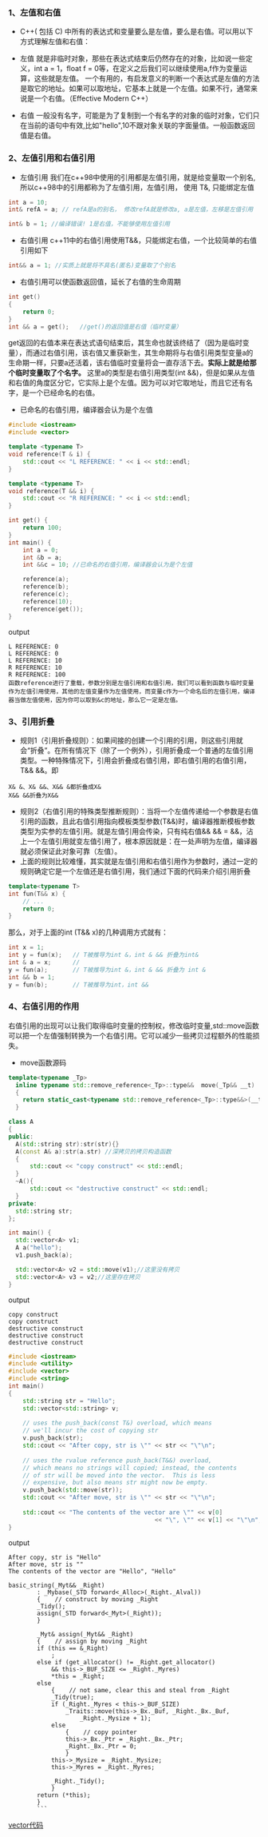 ### 1、左值和右值
- C++( 包括 C) 中所有的表达式和变量要么是左值，要么是右值。可以用以下方式理解左值和右值：

- 左值
就是非临时对象，那些在表达式结束后仍然存在的对象，比如说一些定义，int a = 1，float f = 0等，在定义之后我们可以继续使用a,f作为变量运算，这些就是左值。
一个有用的，有启发意义的判断一个表达式是左值的方法是取它的地址。如果可以取地址，它基本上就是一个左值。如果不行，通常来说是一个右值。（Effective Modern C++）
- 右值
一般没有名字，可能是为了复制到一个有名字的对象的临时对象，它们只在当前的语句中有效,比如"hello",10不跟对象关联的字面量值。一般函数返回值是右值。

### 2、左值引用和右值引用
- 左值引用 我们在c++98中使用的引用都是左值引用，就是给变量取一个别名,所以c++98中的引用都称为了左值引用，左值引用， 使用 T&, 只能绑定左值
``` cpp
int a = 10; 
int& refA = a; // refA是a的别名， 修改refA就是修改a, a是左值，左移是左值引用

int& b = 1; //编译错误! 1是右值，不能够使用左值引用
```
- 右值引用 c++11中的右值引用使用T&&，只能绑定右值，一个比较简单的右值引用如下
```cpp
int&& a = 1; //实质上就是将不具名(匿名)变量取了个别名
```
- 右值引用可以使函数返回值，延长了右值的生命周期
```cpp
int get()
{
    return 0;
}
int && a = get();   //get()的返回值是右值（临时变量）
```
get返回的右值本来在表达式语句结束后，其生命也就该终结了（因为是临时变量），而通过右值引用，该右值又重获新生，其生命期将与右值引用类型变量a的生命期一样，只要a还活着，该右值临时变量将会一直存活下去。**实际上就是给那个临时变量取了个名字。**
这里a的类型是右值引用类型(int &&)，但是如果从左值和右值的角度区分它，它实际上是个左值。因为可以对它取地址，而且它还有名字，是一个已经命名的右值。
- 已命名的右值引用，编译器会认为是个左值

```cpp
#include <iostream>
#include <vector>

template <typename T>
void reference(T & i) {
    std::cout << "L REFERENCE: " << i << std::endl;
}

template <typename T>
void reference(T && i) {
    std::cout << "R REFERENCE: " << i << std::endl;
}

int get() {
    return 100;
}
int main() {
    int a = 0;
    int &b = a;
    int &&c = 10; //已命名的右值引用，编译器会认为是个左值

    reference(a);
    reference(b);
    reference(c);
    reference(10);
    reference(get());
}
```
output
```
L REFERENCE: 0
L REFERENCE: 0
L REFERENCE: 10
R REFERENCE: 10
R REFERENCE: 100
函数reference进行了重载，参数分别是左值引用和右值引用，我们可以看到函数与临时变量作为左值引用使用，其他的左值变量作为左值使用，而变量c作为一个命名后的左值引用，编译器当做左值使用，因为你可以取到&c的地址，那么它一定是左值。
```

### 3、引用折叠

- 规则1（引用折叠规则）：如果间接的创建一个引用的引用，则这些引用就会“折叠”。在所有情况下（除了一个例外），引用折叠成一个普通的左值引用类型。一种特殊情况下，引用会折叠成右值引用，即右值引用的右值引用， T&& &&。即
```
X& &、X& &&、X&& &都折叠成X&
X&& &&折叠为X&&
```

- 规则2（右值引用的特殊类型推断规则）：当将一个左值传递给一个参数是右值引用的函数，且此右值引用指向模板类型参数(T&&)时，编译器推断模板参数类型为实参的左值引用。就是左值引用会传染，只有纯右值&& && = &&，沾上一个左值引用就变左值引用了，根本原因就是：在一处声明为左值，编译器就必须保证此对象可靠（左值）。
- 上面的规则比较难懂，其实就是左值引用和右值引用作为参数时，通过一定的规则确定它是一个左值还是右值引用，我们通过下面的代码来介绍引用折叠

```cpp
template<typename T>
int fun(T&& x) {
    // ...
    return 0;
}
```
那么，对于上面的int (T&& x)的几种调用方式就有：

```cpp
int x = 1;
int y = fun(x);   // T被推导为int &，int & && 折叠为int&
int & a = x;      // 
y = fun(a);       // T被推导为int &，int & && 折叠为 int &
int && b = 1; 
y = fun(b);       // T被推导为int，int && 
```

### 4、右值引用的作用
右值引用的出现可以让我们取得临时变量的控制权，修改临时变量,std::move函数可以把一个左值强制转换为一个右值引用。它可以减少一些拷贝过程额外的性能损失。
- move函数源码
```cpp
template<typename _Tp>  
  inline typename std::remove_reference<_Tp>::type&&  move(_Tp&& __t)  
  { 
    return static_cast<typename std::remove_reference<_Tp>::type&&>(__t); 
  } 
  ```

  ```cpp
  class A
{
public:
    A(std::string str):str(str){}
    A(const A& a):str(a.str) //深拷贝的拷贝构造函数
    {
        std::cout << "copy construct" << std::endl;
    }
    ~A(){
        std::cout << "destructive construct" << std::endl;
    }
private:
    std::string str;
};

int main() {
    std::vector<A> v1;
    A a("hello");
    v1.push_back(a);

    std::vector<A> v2 = std::move(v1);//这里没有拷贝
    std::vector<A> v3 = v2;//这里存在拷贝
}
```
output
```
copy construct
copy construct
destructive construct
destructive construct
destructive construct
```

```cpp
#include <iostream>
#include <utility>
#include <vector>
#include <string>
int main()
{
    std::string str = "Hello";
    std::vector<std::string> v;
 
    // uses the push_back(const T&) overload, which means 
    // we'll incur the cost of copying str
    v.push_back(str);
    std::cout << "After copy, str is \"" << str << "\"\n";
 
    // uses the rvalue reference push_back(T&&) overload, 
    // which means no strings will copied; instead, the contents
    // of str will be moved into the vector.  This is less
    // expensive, but also means str might now be empty.
    v.push_back(std::move(str));
    std::cout << "After move, str is \"" << str << "\"\n";
 
    std::cout << "The contents of the vector are \"" << v[0]
                                         << "\", \"" << v[1] << "\"\n";
}
```
output
```
After copy, str is "Hello"
After move, str is ""
The contents of the vector are "Hello", "Hello"
```

```
basic_string(_Myt&& _Right)
        : _Mybase(_STD forward<_Alloc>(_Right._Alval))
        {    // construct by moving _Right
        _Tidy();
        assign(_STD forward<_Myt>(_Right));
        }

        _Myt& assign(_Myt&& _Right)
        {    // assign by moving _Right
        if (this == &_Right)
            ;
        else if (get_allocator() != _Right.get_allocator()
            && this->_BUF_SIZE <= _Right._Myres)
            *this = _Right;
        else
            {    // not same, clear this and steal from _Right
            _Tidy(true);
            if (_Right._Myres < this->_BUF_SIZE)
                _Traits::move(this->_Bx._Buf, _Right._Bx._Buf,
                    _Right._Mysize + 1);
            else
                {    // copy pointer
                this->_Bx._Ptr = _Right._Bx._Ptr;
                _Right._Bx._Ptr = 0;
                }
            this->_Mysize = _Right._Mysize;
            this->_Myres = _Right._Myres;

            _Right._Tidy();
            }
        return (*this);
        }
        ```
```

[vector代码](https://www.jianshu.com/p/d7a2ff1f0693)
